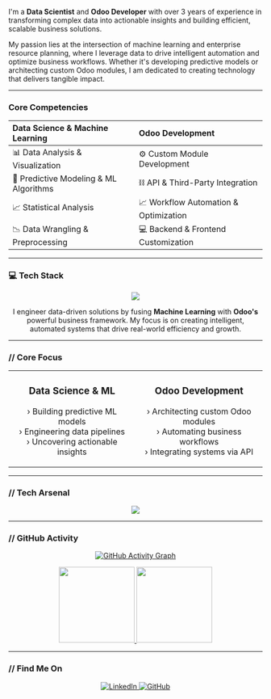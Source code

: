 I'm a **Data Scientist** and **Odoo Developer** with over 3 years of experience in transforming complex data into actionable insights and building efficient, scalable business solutions.

My passion lies at the intersection of machine learning and enterprise resource planning, where I leverage data to drive intelligent automation and optimize business workflows. Whether it's developing predictive models or architecting custom Odoo modules, I am dedicated to creating technology that delivers tangible impact.

---

### Core Competencies

| Data Science & Machine Learning | Odoo Development |
| :--- | :--- |
| 📊 Data Analysis & Visualization | ⚙️ Custom Module Development |
| 🧠 Predictive Modeling & ML Algorithms | ⛓️ API & Third-Party Integration |
| 📈 Statistical Analysis | 📈 Workflow Automation & Optimization |
| 📉 Data Wrangling & Preprocessing | 💻 Backend & Frontend Customization |

---

### 💻 Tech Stack

<p align="center">
  <a href="https://skillicons.dev">
    <img src="https://skillicons.dev/icons?i=python,pytorch,sklearn,pandas,postgres,odoo,git,docker,gcp" />
  </a>
</p>


<p align="center">
  I engineer data-driven solutions by fusing <strong>Machine Learning</strong> with <strong>Odoo's</strong> powerful business framework. My focus is on creating intelligent, automated systems that drive real-world efficiency and growth.
</p>

---

### // Core Focus

<table>
  <tr>
    <td valign="top" width="50%">
      <h3 align="center">Data Science & ML</h3>
      <p align="center">
        › Building predictive ML models<br>
        › Engineering data pipelines<br>
        › Uncovering actionable insights
      </p>
    </td>
    <td valign="top" width="50%">
      <h3 align="center">Odoo Development</h3>
      <p align="center">
        › Architecting custom Odoo modules<br>
        › Automating business workflows<br>
        › Integrating systems via API
      </p>
    </td>
  </tr>
</table>

---

### // Tech Arsenal

<p align="center">
  <a href="https://skillicons.dev">
    <img src="https://skillicons.dev/icons?i=python,pytorch,sklearn,pandas,postgres,odoo,git,docker,gcp" />
  </a>
</p>

---

### // GitHub Activity

<p align="center">
  <a href="https://github.com/cherzs">
    <img src="https://github-readme-activity-graph.vercel.app/graph?username=cherzs&theme=react-dark&bg_color=1A1B27&hide_border=true" alt="GitHub Activity Graph" />
  </a>
</p>

<p align="center">
  <a href="https://github.com/cherzs">
    <img height="150em" src="https://github-readme-stats-eight-theta.vercel.app/api?username=cherzs&show_icons=true&theme=react&bg_color=1A1B27&hide_border=true&include_all_commits=true&count_private=true"/>
    <img height="150em" src="https://github-readme-stats-eight-theta.vercel.app/api/top-langs/?username=cherzs&layout=compact&langs_count=8&theme=react&bg_color=1A1B27&hide_border=true"/>
  </a>
</p>

---

### // Find Me On

<p align="center">
  <a href="https://www.linkedin.com/in/muhammad-zhafran-ghaly-383940214/" target="_blank">
    <img src="https://img.shields.io/badge/LinkedIn-0077B5?style=for-the-badge&logo=linkedin&logoColor=white" alt="LinkedIn"/>
  </a>
  <a href="https://github.com/cherzs" target="_blank">
    <img src="https://img.shields.io/badge/GitHub-181717?style=for-the-badge&logo=github&logoColor=white" alt="GitHub"/>
  </a>
</p>
